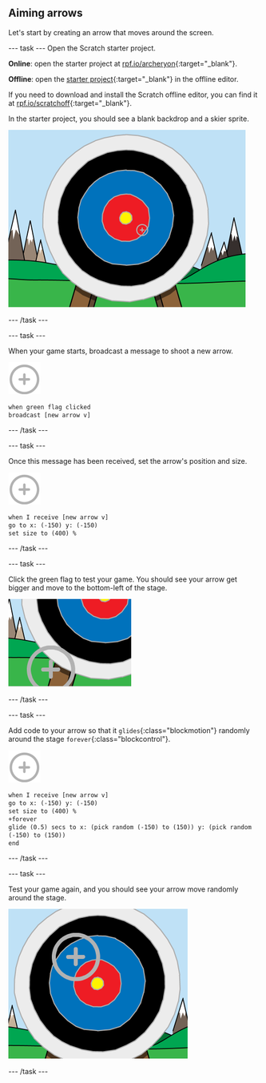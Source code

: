 ## Aiming arrows

Let's start by creating an arrow that moves around the screen.

--- task ---
Open the Scratch starter project.

**Online**: open the starter project at [rpf.io/archeryon](http://rpf.io/archeryon){:target="_blank"}.

**Offline**: open the [starter project](http://rpf.io/p/en/archery-go){:target="_blank"} in the offline editor.

If you need to download and install the Scratch offline editor, you can find it at [rpf.io/scratchoff](http://rpf.io/scratchoff){:target="_blank"}.

In the starter project, you should see a blank backdrop and a skier sprite.

![starter projects](images/archery-starter.png)

--- /task ---

--- task ---

When your game starts, broadcast a message to shoot a new arrow.

![target sprite](images/target-sprite.png)

```blocks
when green flag clicked
broadcast [new arrow v]
```

--- /task ---

--- task ---

Once this message has been received, set the arrow's position and size.

![target sprite](images/target-sprite.png)

```blocks
when I receive [new arrow v]
go to x: (-150) y: (-150)
set size to (400) %
```
--- /task ---

--- task ---

Click the green flag to test your game. You should see your arrow get bigger and move to the bottom-left of the stage.

![larger target sprite in bottom left of stage](images/archery-start-test.png)

--- /task ---

--- task ---

Add code to your arrow so that it `glides`{:class="blockmotion"} randomly around the stage `forever`{:class="blockcontrol"}.

![target sprite](images/target-sprite.png)

```blocks
when I receive [new arrow v]
go to x: (-150) y: (-150)
set size to (400) %
+forever
glide (0.5) secs to x: (pick random (-150) to (150)) y: (pick random (-150) to (150))
end
```

--- /task ---

--- task ---

Test your game again, and you should see your arrow move randomly around the stage.

![target in a different position](images/archery-glide-test.png)

--- /task ---
